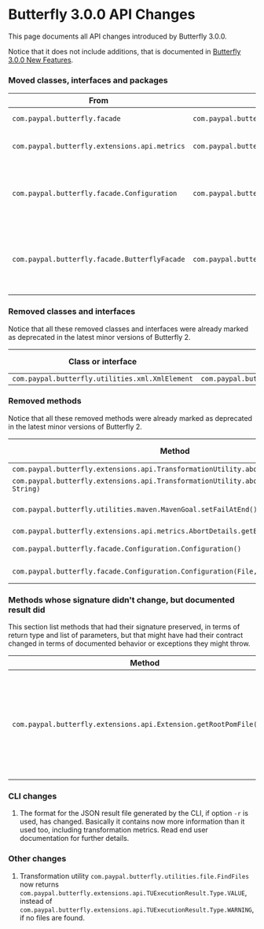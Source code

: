 
# Butterfly 3.0.0 API Changes

This page documents all API changes introduced by Butterfly 3.0.0.

Notice that it does not include additions, that is documented in [Butterfly 3.0.0 New Features](https://paypal.github.io/butterfly/major_changes/3.0.0/NEW_FEATURES.md).

### Moved classes, interfaces and packages

| From | To | Notes |
|---|---|---|
|`com.paypal.butterfly.facade`|`com.paypal.butterfly.api`|Notice API project `butterfly-api` has been created, replacing `butterfly-facade`.|
|`com.paypal.butterfly.extensions.api.metrics`|`com.paypal.butterfly.api`|Those interfaces were moved to `butterfly-api` project. Also, `AbortDetails` class was converted to an interface.|
|`com.paypal.butterfly.facade.Configuration`|`com.paypal.butterfly.api.Configuration`|This class was converted to an interface and moved to `butterfly-api` project. Notice also that its constructor and setters are not available anymore. To create a `Configuration` object, use the `newConfiguration()` methods in `com.paypal.butterfly.api.ButterflyFacade`.|
|`com.paypal.butterfly.facade.ButterflyFacade`|`com.paypal.butterfly.api.ButterflyFacade`|This interface was moved to `butterfly-api` project. Notice also that now every `transform` method returns `com.paypal.butterfly.api.TransformationResult` and don't throw `ButterflyException` anymore (except the ones that take the template class as a `String` parameter).|

### Removed classes and interfaces

Notice that all these removed classes and interfaces were already marked as deprecated in the latest minor versions of Butterfly 2.

| Class or interface | Replacement | Notes | TO BE DEPRECATED |
|---|---|---|---|
|`com.paypal.butterfly.utilities.xml.XmlElement`|`com.paypal.butterfly.utilities.xml.XmlXPathElement`|||

### Removed methods

Notice that all these removed methods were already marked as deprecated in the latest minor versions of Butterfly 2.

| Method | Replacement | Notes | TO BE DEPRECATED |
|---|---|---|:---:|
|`com.paypal.butterfly.extensions.api.TransformationUtility.abortOnFailure()`|`com.paypal.butterfly.extensions.api.TransformationUtility.isAbortOnFailure()`||YES|
|`com.paypal.butterfly.extensions.api.TransformationUtility.abortOnFailure(boolean, String)`|`com.paypal.butterfly.extensions.api.TransformationUtility.abortOnFailure(String)`||YES|
|`com.paypal.butterfly.utilities.maven.MavenGoal.setFailAtEnd()`|NA|Removed after upgrading `org.apache.maven.shared:maven-invoker` from version 2.2 to 3.0.1, which removed method `org.apache.maven.shared.invoker.InvocationRequest.setFailureBehavior(String)`|YES|
|`com.paypal.butterfly.extensions.api.metrics.AbortDetails.getExceptionClass()`|`com.paypal.butterfly.api.AbortDetails.getExceptionClassName()`||YES|
|`com.paypal.butterfly.facade.Configuration.Configuration()`|`com.paypal.butterfly.api.ButterflyFacade.newConfiguration()`|`Configuration` class has been converted to an interface. The factory method in the facade should be used instead to get a new configuration object|YES|
|`com.paypal.butterfly.facade.Configuration.Configuration(File, boolean)`|`com.paypal.butterfly.api.ButterflyFacade.newConfiguration()`|`Configuration` class has been converted to an interface. The factory method in the facade should be used instead to get a new configuration object|YES|

### Methods whose signature didn't change, but documented result did

This section list methods that had their signature preserved, in terms of return type and list of parameters, but that might have had their contract changed in terms of documented behavior or exceptions they might throw.

| Method | What changed |
|---|---|
|`com.paypal.butterfly.extensions.api.Extension.getRootPomFile(File)`|Instead of returning `null` it now throws `IOException`, if pom file does not exist, or any error happens when trying to read it. Also it throws `XmlPullParserException` if any error happens when trying to parse the pom file.|

### CLI changes

1. The format for the JSON result file generated by the CLI, if option `-r` is used, has changed. Basically it contains now more information than it used too, including transformation metrics. Read end user documentation for further details.

### Other changes

1. Transformation utility `com.paypal.butterfly.utilities.file.FindFiles` now returns `com.paypal.butterfly.extensions.api.TUExecutionResult.Type.VALUE`, instead of `com.paypal.butterfly.extensions.api.TUExecutionResult.Type.WARNING`, if no files are found.